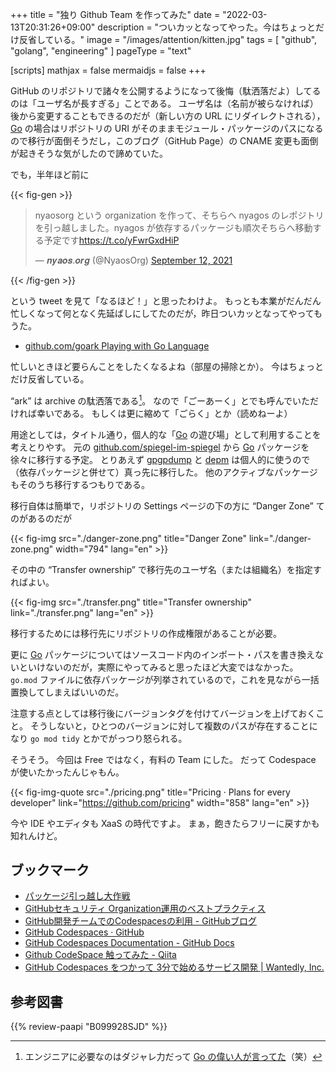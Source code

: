 +++
title = "独り Github Team を作ってみた"
date =  "2022-03-13T20:31:26+09:00"
description = "ついカッとなってやった。今はちょっとだけ反省している。"
image = "/images/attention/kitten.jpg"
tags = [ "github", "golang", "engineering" ]
pageType = "text"

[scripts]
  mathjax = false
  mermaidjs = false
+++


GitHub のリポジトリで諸々を公開するようになって後悔（駄洒落だよ）してるのは「ユーザ名が長すぎる」ことである。
ユーザ名は（名前が被らなければ）後から変更することもできるのだが（新しい方の URL にリダイレクトされる）， [Go] の場合はリポジトリの URI がそのままモジュール・パッケージのパスになるので移行が面倒そうだし，このブログ（GitHub Page）の CNAME 変更も面倒が起きそうな気がしたので諦めていた。

でも，半年ほど前に

{{< fig-gen >}}
<blockquote class="twitter-tweet"><p lang="ja" dir="ltr">nyaosorg という organization を作って、そちらへ nyagos のレポジトリを引っ越しました。nyagos が依存するパッケージも順次そちらへ移動する予定です<a href="https://t.co/yFwrGxdHiP">https://t.co/yFwrGxdHiP</a></p>&mdash; 𝒏𝒚𝒂𝒐𝒔.𝒐𝒓𝒈 (@NyaosOrg) <a href="https://twitter.com/NyaosOrg/status/1436892273489301506?ref_src=twsrc%5Etfw">September 12, 2021</a></blockquote>
{{< /fig-gen >}}

という tweet を見て「なるほど！」と思ったわけよ。
もっとも本業がだんだん忙しくなって何となく先延ばしにしてたのだが，昨日ついカッとなってやってもうた。

- [github.com/goark Playing with Go Language](https://github.com/goark)

忙しいときほど要らんことをしたくなるよね（部屋の掃除とか）。
今はちょっとだけ反省している。

“ark” は archive の駄洒落である[^d1]。
なので「ごーあーく」とでも呼んでいただければ幸いである。
もしくは更に縮めて「ごらく」とか（読めねーよ）

[^d1]: エンジニアに必要なのはダジャレ力だって [Go の偉い人が言ってた](https://twitter.com/mattn_jp/status/1502146966855495682)（笑）

用途としては，タイトル通り，個人的な「[Go] の遊び場」として利用することを考えとりやす。
元の [github.com/spiegel-im-spiegel](https://github.com/spiegel-im-spiegel) から [Go] パッケージを徐々に移行する予定。
とりあえず [gpgpdump] と [depm] は個人的に使うので（依存パッケージと併せて）真っ先に移行した。
他のアクティブなパッケージもそのうち移行するつもりである。

移行自体は簡単で，リポジトリの Settings ページの下の方に “Danger Zone” てのがあるのだが

{{< fig-img src="./danger-zone.png" title="Danger Zone" link="./danger-zone.png" width="794" lang="en" >}}

その中の “Transfer ownership” で移行先のユーザ名（または組織名）を指定すればよい。

{{< fig-img src="./transfer.png" title="Transfer ownership" link="./transfer.png" lang="en" >}}

移行するためには移行先にリポジトリの作成権限があることが必要。

更に [Go] パッケージについてはソースコード内のインポート・パスを書き換えないといけないのだが，実際にやってみると思ったほど大変ではなかった。
`go.mod` ファイルに依存パッケージが列挙されているので，これを見ながら一括置換してしまえばいいのだ。

注意する点としては移行後にバージョンタグを付けてバージョンを上げておくこと。
そうしないと，ひとつのバージョンに対して複数のパスが存在することになり `go mod tidy` とかでがっつり怒られる。

そうそう。
今回は Free ではなく，有料の Team にした。
だって Codespace が使いたかったんじゃもん。

{{< fig-img-quote src="./pricing.png" title="Pricing · Plans for every developer" link="https://github.com/pricing" width="858" lang="en" >}}

今や IDE やエディタも XaaS の時代ですよ。
まぁ，飽きたらフリーに戻すかも知れんけど。

## ブックマーク

- [パッケージ引っ越し大作戦](https://zenn.dev/zetamatta/scraps/e622959b4c34eb)
- [GitHubセキュリティ Organization運用のベストプラクティス](https://zenn.dev/tmknom/books/github-organization-security)
- [GitHub開発チームでのCodespacesの利用 - GitHubブログ](https://github.blog/jp/2021-08-30-githubs-engineering-team-moved-codespaces/)
- [GitHub Codespaces · GitHub](https://github.com/features/codespaces)
- [GitHub Codespaces Documentation - GitHub Docs](https://docs.github.com/en/codespaces)
- [Github CodeSpace 触ってみた - Qiita](https://qiita.com/Alt225/items/5d904fafc779e6505768)
- [GitHub Codespaces をつかって 3分で始めるサービス開発 | Wantedly, Inc.](https://www.wantedly.com/companies/wantedly/post_articles/355862)

[github.com/goark]: https://github.com/goark "Playing with Go Language"
[gpgpdump]: https://github.com/goark/gpgpdump "goark/gpgpdump: OpenPGP packet visualizer"
[depm]: https://github.com/goark/depm "goark/depm: Visualize depndency packages and modules"
[Go]: https://go.dev/

## 参考図書

{{% review-paapi "B099928SJD" %}} <!-- プログラミング言語Go -->
